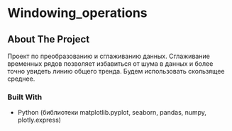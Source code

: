 # Windowing_operations
<!-- ABOUT THE PROJECT -->
## About The Project
Проект по преобразованию и сглаживанию данных. Сглаживание временных рядов позволяет избавиться от шума в данных и более точно увидеть линию общего тренда. Будем использовать скользящее среднее.

### Built With

* Python (библиотеки matplotlib.pyplot, seaborn, pandas, numpy, plotly.express)
